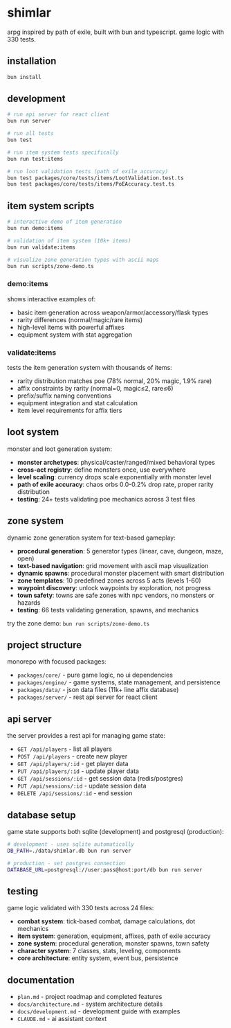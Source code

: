 # shimlar

arpg inspired by path of exile, built with bun and typescript. game logic with 330 tests.

## installation

```bash
bun install
```

## development

```bash
# run api server for react client
bun run server

# run all tests
bun test

# run item system tests specifically
bun run test:items

# run loot validation tests (path of exile accuracy)
bun test packages/core/tests/items/LootValidation.test.ts
bun test packages/core/tests/items/PoEAccuracy.test.ts
```

## item system scripts

```bash
# interactive demo of item generation
bun run demo:items

# validation of item system (10k+ items)
bun run validate:items

# visualize zone generation types with ascii maps
bun run scripts/zone-demo.ts
```

### demo:items
shows interactive examples of:
- basic item generation across weapon/armor/accessory/flask types
- rarity differences (normal/magic/rare items)
- high-level items with powerful affixes
- equipment system with stat aggregation

### validate:items
tests the item generation system with thousands of items:
- rarity distribution matches poe (78% normal, 20% magic, 1.9% rare)
- affix constraints by rarity (normal=0, magic≤2, rare≤6)
- prefix/suffix naming conventions
- equipment integration and stat calculation
- item level requirements for affix tiers

## loot system

monster and loot generation system:
- **monster archetypes**: physical/caster/ranged/mixed behavioral types
- **cross-act registry**: define monsters once, use everywhere
- **level scaling**: currency drops scale exponentially with monster level  
- **path of exile accuracy**: chaos orbs 0.0-0.2% drop rate, proper rarity distribution
- **testing**: 24+ tests validating poe mechanics across 3 test files

## zone system

dynamic zone generation system for text-based gameplay:
- **procedural generation**: 5 generator types (linear, cave, dungeon, maze, open)
- **text-based navigation**: grid movement with ascii map visualization 
- **dynamic spawns**: procedural monster placement with smart distribution
- **zone templates**: 10 predefined zones across 5 acts (levels 1-60)
- **waypoint discovery**: unlock waypoints by exploration, not progress
- **town safety**: towns are safe zones with npc vendors, no monsters or hazards
- **testing**: 66 tests validating generation, spawns, and mechanics

try the zone demo: `bun run scripts/zone-demo.ts`

## project structure

monorepo with focused packages:
- `packages/core/` - pure game logic, no ui dependencies
- `packages/engine/` - game systems, state management, and persistence
- `packages/data/` - json data files (11k+ line affix database)
- `packages/server/` - rest api server for react client

## api server

the server provides a rest api for managing game state:

- `GET /api/players` - list all players
- `POST /api/players` - create new player
- `GET /api/players/:id` - get player data
- `PUT /api/players/:id` - update player data
- `GET /api/sessions/:id` - get session data (redis/postgres)
- `PUT /api/sessions/:id` - update session data
- `DELETE /api/sessions/:id` - end session

## database setup

game state supports both sqlite (development) and postgresql (production):

```bash
# development - uses sqlite automatically
DB_PATH=./data/shimlar.db bun run server

# production - set postgres connection
DATABASE_URL=postgresql://user:pass@host:port/db bun run server
```

## testing

game logic validated with 330 tests across 24 files:
- **combat system**: tick-based combat, damage calculations, dot mechanics
- **item system**: generation, equipment, affixes, path of exile accuracy
- **zone system**: procedural generation, monster spawns, town safety
- **character system**: 7 classes, stats, leveling, components
- **core architecture**: entity system, event bus, persistence

## documentation

- `plan.md` - project roadmap and completed features
- `docs/architecture.md` - system architecture details
- `docs/development.md` - development guide with examples
- `CLAUDE.md` - ai assistant context
